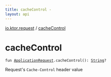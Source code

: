```yaml
---
title: cacheControl - 
layout: api
---
```


<div class='api-docs-breadcrumbs'><a href="index.html">io.ktor.request</a> / <a href="./cache-control.html">cacheControl</a></div>

# cacheControl

<div class="signature"><code><span class="keyword">fun </span><a href="-application-request/index.html"><span class="identifier">ApplicationRequest</span></a><span class="symbol">.</span><span class="identifier">cacheControl</span><span class="symbol">(</span><span class="symbol">)</span><span class="symbol">: </span><a href="https://kotlinlang.org/api/latest/jvm/stdlib/kotlin/-string/index.html"><span class="identifier">String</span></a><span class="symbol">?</span></code></div>

Request's <code>Cache-Control</code> header value

